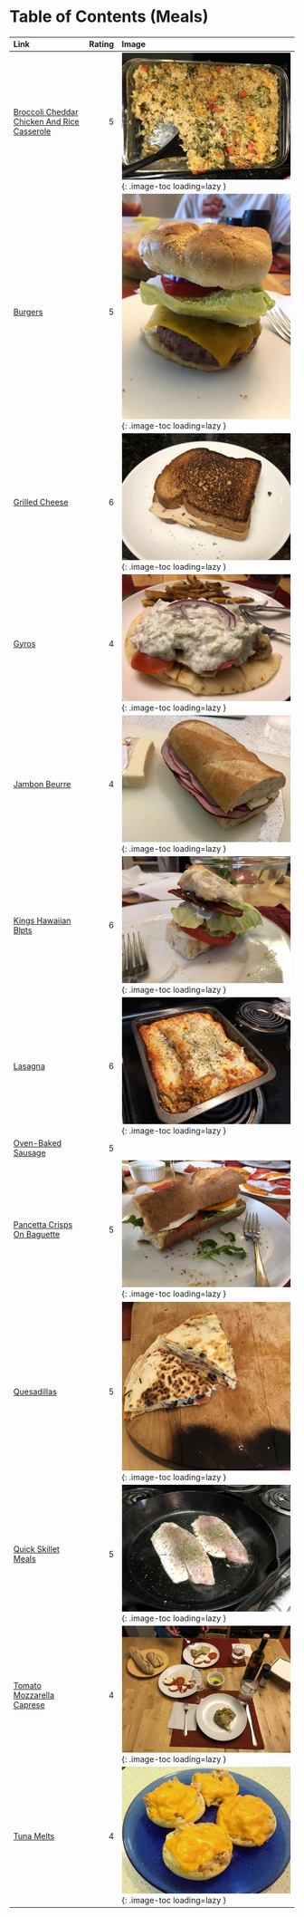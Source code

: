 # Table of Contents (Meals)

| Link                                                                                            |   Rating | Image                                                                                                                               |
|:------------------------------------------------------------------------------------------------|---------:|:------------------------------------------------------------------------------------------------------------------------------------|
| [Broccoli Cheddar Chicken And Rice Casserole](./broccoli_cheddar_chicken_and_rice_casserole.md) |        5 | ![broccoli_cheddar_chicken_and_rice_casserole.jpeg](./broccoli_cheddar_chicken_and_rice_casserole.jpeg){: .image-toc loading=lazy } |
| [Burgers](./burgers.md)                                                                         |        5 | ![burgers.jpeg](./burgers.jpeg){: .image-toc loading=lazy }                                                                         |
| [Grilled Cheese](./grilled_cheese.md)                                                           |        6 | ![grilled_cheese.jpeg](./grilled_cheese.jpeg){: .image-toc loading=lazy }                                                           |
| [Gyros](./gyros.md)                                                                             |        4 | ![gyros.jpg](./gyros.jpg){: .image-toc loading=lazy }                                                                               |
| [Jambon Beurre](./jambon_beurre.md)                                                             |        4 | ![jambon_beurre.jpg](./jambon_beurre.jpg){: .image-toc loading=lazy }                                                               |
| [Kings Hawaiian Blpts](./kings_hawaiian_blpts.md)                                               |        6 | ![kings_hawaiian_blpts.jpeg](./kings_hawaiian_blpts.jpeg){: .image-toc loading=lazy }                                               |
| [Lasagna](./lasagna.md)                                                                         |        6 | ![lasagna.jpeg](./lasagna.jpeg){: .image-toc loading=lazy }                                                                         |
| [Oven-Baked Sausage](./oven-baked_sausage.md)                                                   |        5 | <!-- TODO: Capture image -->                                                                                                        |
| [Pancetta Crisps On Baguette](./pancetta_crisps_on_baguette.md)                                 |        5 | ![pancetta_crisps_on_baguette.jpeg](./pancetta_crisps_on_baguette.jpeg){: .image-toc loading=lazy }                                 |
| [Quesadillas](./quesadillas.md)                                                                 |        5 | ![quesadillas.jpeg](./quesadillas.jpeg){: .image-toc loading=lazy }                                                                 |
| [Quick Skillet Meals](./quick_skillet_meals.md)                                                 |        5 | ![quick_skillet_meals.jpg](./quick_skillet_meals.jpg){: .image-toc loading=lazy }                                                   |
| [Tomato Mozzarella Caprese](./tomato_mozzarella_caprese.md)                                     |        4 | ![tomato_mozzarella_caprese.jpg](./tomato_mozzarella_caprese.jpg){: .image-toc loading=lazy }                                       |
| [Tuna Melts](./tuna_melts.md)                                                                   |        4 | ![tuna_melts.jpg](./tuna_melts.jpg){: .image-toc loading=lazy }                                                                     |
